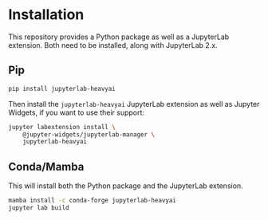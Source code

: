 # Installation

This repository provides a Python package as well as a JupyterLab extension. Both need to be installed, along with JupyterLab 2.x.

## Pip

```bash
pip install jupyterlab-heavyai
```

Then install the `jupyterlab-heavyai` JupyterLab extension as well as Jupyter Widgets, if you want to use their support:

```bash
jupyter labextension install \
    @jupyter-widgets/jupyterlab-manager \
    jupyterlab-heavyai
```

## Conda/Mamba

This will install both the Python package and the JupyterLab extension.

```bash
mamba install -c conda-forge jupyterlab-heavyai
jupyter lab build
```
